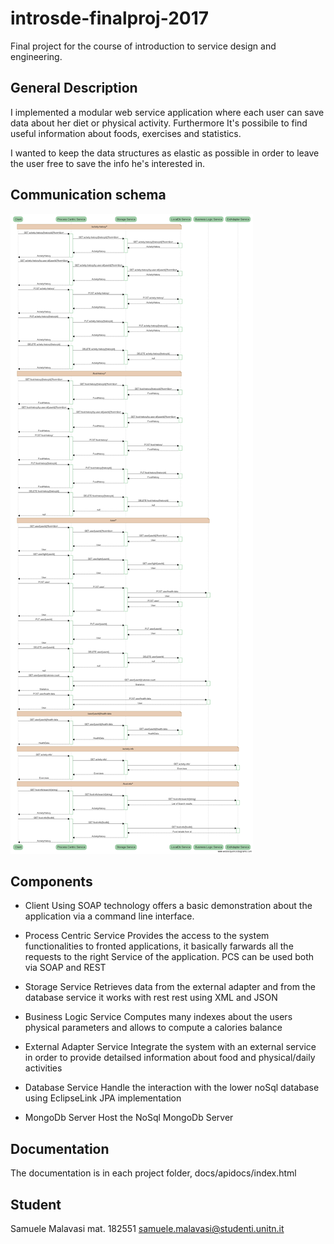 # introsde-finalproj-2017
Final project for the course of introduction to service design and engineering.

## General Description
I implemented a modular web service application where each user can save data about her diet or physical activity. Furthermore It's possibile to find useful information about foods, exercises and statistics.

I wanted to keep the data structures as elastic as possible in order to leave the user free to save the info he's interested in.

## Communication schema
![Alt text](storage.png?raw=true "Communication architecture")

## Components

* Client
Using SOAP technology offers a basic demonstration about the application via a command line interface.

* Process Centric Service
Provides the access to the system functionalities to fronted applications, it basically farwards all the requests to the right Service of the application.
PCS can be used both via SOAP and REST

* Storage Service
Retrieves data from the external adapter and from the database service it works with rest rest using XML and JSON

* Business Logic Service
Computes many indexes about the users physical parameters and allows to compute a calories balance

* External Adapter Service
Integrate the system with an external service in order to provide detailsed information about food and physical/daily activities

* Database Service
Handle the interaction with the lower noSql database using EclipseLink JPA implementation

* MongoDb Server
Host the NoSql MongoDb Server

## Documentation
The documentation is in each project folder, docs/apidocs/index.html

## Student
Samuele Malavasi
mat. 182551
samuele.malavasi@studenti.unitn.it
